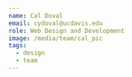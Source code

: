 ```yaml
---
name: Cal Doval
email: cydoval@ucdavis.edu
role: Web Design and Development
image: /media/team/cal_pic
tags:
  - design
  - team
---
```

